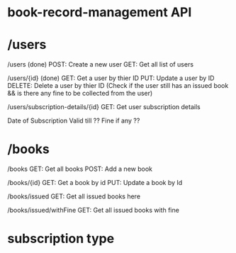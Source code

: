# book-record-management API

# /users
 /users (done)
POST: Create a new user GET: Get all list of users

/users/{id} (done)
GET: Get a user by thier ID PUT: Update a user by ID DELETE: Delete a user by thier ID (Check if the user still has an issued book && is there any fine to be collected from the user)

/users/subscription-details/{id}
GET: Get user subscription details

Date of Subscription
Valid till ??
Fine if any ??

# /books
/books
GET: Get all books POST: Add a new book

/books/{id}
GET: Get a book by id PUT: Update a book by Id

/books/issued
GET: Get all issued books here

/books/issued/withFine
GET: Get all issued books with fine

# subscription type

